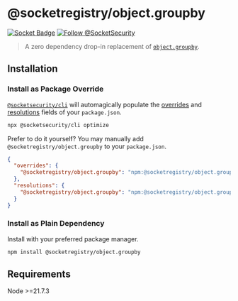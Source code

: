 # @socketregistry/object.groupby

[![Socket Badge](https://socket.dev/api/badge/npm/package/@socketregistry/object.groupby)](https://socket.dev/npm/package/@socketregistry/object.groupby)
[![Follow @SocketSecurity](https://img.shields.io/twitter/follow/SocketSecurity?style=social)](https://twitter.com/SocketSecurity)

> A zero dependency drop-in replacement of
> [`object.groupby`](https://www.npmjs.com/package/object.groupby).

## Installation

### Install as Package Override

[`@socketsecurity/cli`](https://www.npmjs.com/package/@socketsecurity/cli) will
automagically populate the
[overrides](https://docs.npmjs.com/cli/v9/configuring-npm/package-json#overrides)
and [resolutions](https://yarnpkg.com/configuration/manifest#resolutions) fields
of your `package.json`.

```sh
npx @socketsecurity/cli optimize
```

Prefer to do it yourself? You may manually add `@socketregistry/object.groupby`
to your `package.json`.

```json
{
  "overrides": {
    "@socketregistry/object.groupby": "npm:@socketregistry/object.groupby@^1"
  },
  "resolutions": {
    "@socketregistry/object.groupby": "npm:@socketregistry/object.groupby@^1"
  }
}
```

### Install as Plain Dependency

Install with your preferred package manager.

```sh
npm install @socketregistry/object.groupby
```

## Requirements

Node &gt;=21.7.3

